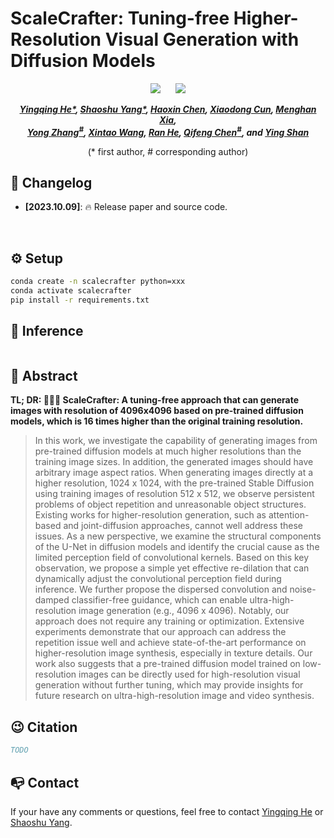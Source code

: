 # ScaleCrafter: Tuning-free Higher-Resolution Visual Generation with Diffusion Models


<div align="center">

 <a href=''><img src='https://img.shields.io/badge/ArXiv-2305.18247-red'></a> &nbsp;&nbsp;&nbsp;&nbsp;&nbsp;<a href=''><img src='https://img.shields.io/badge/Project-Page-Green'></a> 
  

_**[Yingqing He*](https://github.com/YingqingHe), [Shaoshu Yang*](), [Haoxin Chen](), [Xiaodong Cun](http://vinthony.github.io/), [Menghan Xia](https://menghanxia.github.io/), <br> 
[Yong Zhang<sup>#](https://yzhang2016.github.io), [Xintao Wang](https://xinntao.github.io/), [Ran He](), [Qifeng Chen<sup>#](https://cqf.io/), and [Ying Shan](https://scholar.google.com/citations?hl=zh-CN&user=4oXBp9UAAAAJ)**_

(* first author, # corresponding author)

</div>



## 📝 Changelog
- __[2023.10.09]__: 🔥 Release paper and source code.
<br>

<!-- ## ⏳ TODO
-  -->


## ⚙️ Setup
```bash
conda create -n scalecrafter python=xxx
conda activate scalecrafter
pip install -r requirements.txt
```

## 💫 Inference
```bash
```

## 🔆 Abstract
<b>TL; DR: 🤗🤗🤗 **ScaleCrafter:** A tuning-free approach that can generate images with resolution of 4096x4096 based on pre-trained diffusion models, which is 16 times higher than the original training resolution.</b>

> In this work, we investigate the capability of generating images from pre-trained diffusion models at much higher resolutions than the training image sizes. In addition, the generated images should have arbitrary image aspect ratios. When generating images directly at a higher resolution, 1024 x 1024, with the pre-trained Stable Diffusion using training images of resolution 512 x 512, we observe persistent problems of object repetition and unreasonable object structures. Existing works for higher-resolution generation, such as attention-based and joint-diffusion approaches, cannot well address these issues. As a new perspective, we examine the structural components of the U-Net in diffusion models and identify the crucial cause as the limited perception field of convolutional kernels. Based on this key observation, we propose a simple yet effective re-dilation that can dynamically adjust the convolutional perception field during inference. We further propose the dispersed convolution and noise-damped classifier-free guidance, which can enable ultra-high-resolution image generation (e.g., 4096 x 4096). Notably, our approach does not require any training or optimization. Extensive experiments demonstrate that our approach can address the repetition issue well and achieve state-of-the-art performance on higher-resolution image synthesis, especially in texture details. Our work also suggests that a pre-trained diffusion model trained on low-resolution images can be directly used for high-resolution visual generation without further tuning, which may provide insights for future research on ultra-high-resolution image and video synthesis.




## 😉 Citation
```bib
TODO
```

## 📭 Contact
If your have any comments or questions, feel free to contact [Yingqing He](yhebm@connect.ust.hk) or [Shaoshu Yang](shaoshuyang2020@outlook.com).

